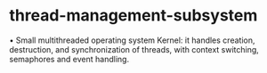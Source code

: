 # thread-management-subsystem


•	Small multithreaded operating system Kernel: it handles creation, destruction, and synchronization of threads, with context switching, semaphores and event handling.

